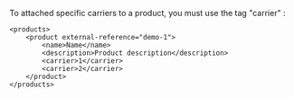 To attached specific carriers to a product, you must use the tag "carrier" :

```
<products>
	<product external-reference="demo-1">
		<name>Name</name>
		<description>Product description</description>
		<carrier>1</carrier>
		<carrier>2</carrier>
	</product>
</products>
```
